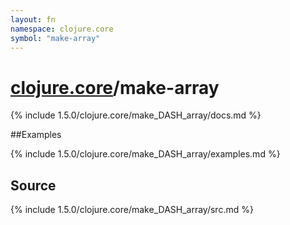 ```yaml
---
layout: fn
namespace: clojure.core
symbol: "make-array"
---
```


# [clojure.core](../)/make-array

{% include 1.5.0/clojure.core/make_DASH_array/docs.md %}

##Examples

{% include 1.5.0/clojure.core/make_DASH_array/examples.md %}
## Source
{% include 1.5.0/clojure.core/make_DASH_array/src.md %}

